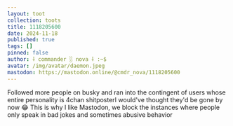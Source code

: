 ```yaml
---
layout: toot
collection: toots
title: 1118205600
date: 2024-11-18
published: true
tags: []
pinned: false
author: ⸸ commander ░ nova ⸸ :~$
avatar: /img/avatar/daemon.jpeg
mastodon: https://mastodon.online/@cmdr_nova/1118205600
---
```


Followed more people on busky and ran into the contingent of users whose entire personality is 4chan shitposterI would've thought they'd be gone by now 😂 This is why I like Mastodon, we block the instances where people only speak in bad jokes and sometimes abusive behavior
